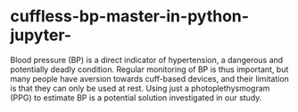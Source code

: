 # cuffless-bp-master-in-python-jupyter-
Blood pressure (BP) is a direct indicator of hypertension, a dangerous and potentially deadly condition. Regular monitoring of BP is thus important, but many people have aversion towards cuff-based devices, and their limitation is that they can only be used at rest. Using just a photoplethysmogram (PPG) to estimate BP is a potential solution investigated in our study.
